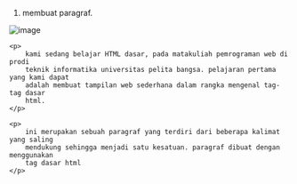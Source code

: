 1. membuat paragraf.
    
![image](https://github.com/user-attachments/assets/414e536b-c6cd-4520-b784-16b18ecebe1f)
    
    <p>
        kami sedang belajar HTML dasar, pada matakuliah pemrograman web di prodi
        teknik informatika universitas pelita bangsa. pelajaran pertama yang kami dapat
        adalah membuat tampilan web sederhana dalam rangka mengenal tag-tag dasar
        html.
    </p>

    <p>
        ini merupakan sebuah paragraf yang terdiri dari beberapa kalimat yang saling
        mendukung sehingga menjadi satu kesatuan. paragraf dibuat dengan menggunakan
        tag dasar html
    </p>
